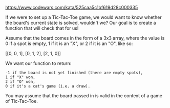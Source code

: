 https://www.codewars.com/kata/525caa5c1bf619d28c000335

If we were to set up a Tic-Tac-Toe game, we would want to know whether the board's current state is solved, wouldn't we? Our goal is to create a function that will check that for us!

Assume that the board comes in the form of a 3x3 array, where the value is 0 if a spot is empty, 1 if it is an "X", or 2 if it is an "O", like so:

[[0, 0, 1],
 [0, 1, 2],
 [2, 1, 0]]

We want our function to return:

    -1 if the board is not yet finished (there are empty spots),
    1 if "X" won,
    2 if "O" won,
    0 if it's a cat's game (i.e. a draw).

You may assume that the board passed in is valid in the context of a game of Tic-Tac-Toe.
